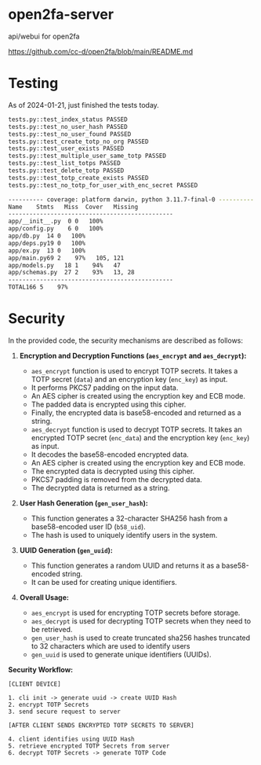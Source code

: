 # open2fa-server

api/webui for open2fa

https://github.com/cc-d/open2fa/blob/main/README.md

# Testing

As of 2024-01-21, just finished the tests today.

```bash
tests.py::test_index_status PASSED
tests.py::test_no_user_hash PASSED
tests.py::test_no_user_found PASSED
tests.py::test_create_totp_no_org PASSED
tests.py::test_user_exists PASSED
tests.py::test_multiple_user_same_totp PASSED
tests.py::test_list_totps PASSED
tests.py::test_delete_totp PASSED
tests.py::test_totp_create_exists PASSED
tests.py::test_no_totp_for_user_with_enc_secret PASSED

---------- coverage: platform darwin, python 3.11.7-final-0 ----------
Name    Stmts   Miss  Cover   Missing
-----------------------------------------------
app/__init__.py  0 0   100%
app/config.py    6 0   100%
app/db.py  14 0   100%
app/deps.py19 0   100%
app/ex.py  13 0   100%
app/main.py69 2    97%   105, 121
app/models.py   18 1    94%   47
app/schemas.py  27 2    93%   13, 28
-----------------------------------------------
TOTAL166 5    97%

```

# Security

In the provided code, the security mechanisms are described as follows:

1. **Encryption and Decryption Functions (`aes_encrypt` and `aes_decrypt`):**

   - `aes_encrypt` function is used to encrypt TOTP secrets. It takes a TOTP secret (`data`) and an encryption key (`enc_key`) as input.
   - It performs PKCS7 padding on the input data.
   - An AES cipher is created using the encryption key and ECB mode.
   - The padded data is encrypted using this cipher.
   - Finally, the encrypted data is base58-encoded and returned as a string.
   - `aes_decrypt` function is used to decrypt TOTP secrets. It takes an encrypted TOTP secret (`enc_data`) and the encryption key (`enc_key`) as input.
   - It decodes the base58-encoded encrypted data.
   - An AES cipher is created using the encryption key and ECB mode.
   - The encrypted data is decrypted using this cipher.
   - PKCS7 padding is removed from the decrypted data.
   - The decrypted data is returned as a string.

2. **User Hash Generation (`gen_user_hash`):**

   - This function generates a 32-character SHA256 hash from a base58-encoded user ID (`b58_uid`).
   - The hash is used to uniquely identify users in the system.

3. **UUID Generation (`gen_uuid`):**

   - This function generates a random UUID and returns it as a base58-encoded string.
   - It can be used for creating unique identifiers.

4. **Overall Usage:**
   - `aes_encrypt` is used for encrypting TOTP secrets before storage.
   - `aes_decrypt` is used for decrypting TOTP secrets when they need to be retrieved.
   - `gen_user_hash` is used to create truncated sha256 hashes truncated to 32 characters which are used to identify users
   - `gen_uuid` is used to generate unique identifiers (UUIDs).

**Security Workflow:**

```
[CLIENT DEVICE]

1. cli init -> generate uuid -> create UUID Hash
2. encrypt TOTP Secrets
3. send secure request to server

[AFTER CLIENT SENDS ENCRYPTED TOTP SECRETS TO SERVER]

4. client identifies using UUID Hash
5. retrieve encrypted TOTP Secrets from server
6. decrypt TOTP Secrets -> generate TOTP Code
```
